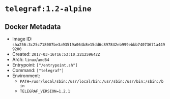 # `telegraf:1.2-alpine`

## Docker Metadata

- Image ID: `sha256:3c25c718007be3a93519a064b8e15dd6c897842eb999ebbb74073671a4499200`
- Created: `2017-03-16T16:53:10.221259642Z`
- Arch: `linux`/`amd64`
- Entrypoint: `["/entrypoint.sh"]`
- Command: `["telegraf"]`
- Environment:
  - `PATH=/usr/local/sbin:/usr/local/bin:/usr/sbin:/usr/bin:/sbin:/bin`
  - `TELEGRAF_VERSION=1.2.1`
